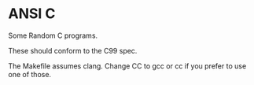 # ANSI C 
Some Random C programs. 

These should conform to the C99 spec. 

The Makefile assumes clang. Change CC to gcc or cc if you prefer to use one of those.

